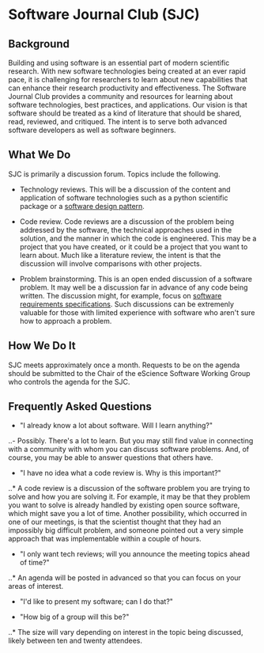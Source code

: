 # Software Journal Club (SJC)

## Background
Building and using software is an essential part of modern scientific research.
With new software technologies being created at an ever rapid pace, it is
challenging for researchers to learn about new capabilities that can enhance their
research productivity and effectiveness.
The Software Journal Club provides a community and resources for learning about
software technologies, best practices, and applications.
Our vision is that software should be treated as a kind of literature that should
be shared, read, reviewed, and critiqued.
The intent is to serve both advanced software developers as well as software beginners.

## What We Do
SJC is primarily a discussion forum. Topics include the following.

- Technology reviews. This will be a discussion of the
content and application of software technologies such as a python scientific
package or a [software design pattern](https://en.wikipedia.org/wiki/Software_design_pattern).

- Code review. 
Code reviews are a discussion of
the problem being
addressed by the software, the technical approaches used
in the solution, and the manner in which the code is engineered.
This may be a project that you have created, or it could be
a project that you want to learn about.
Much like a literature review, the intent is that the discussion will
involve comparisons with other projects.

- Problem brainstorming. This is an open ended discussion of a software problem. It may well
be a discussion far in advance of any code being written.
The discussion might, for example, focus on 
[software requirements specifications](https://en.wikipedia.org/wiki/Software_requirements_specification).
Such discussions
can be extremenly valuable for those with limited experience with software who aren't sure
how to approach a problem.

## How We Do It
SJC meets approximately once a month.
Requests to be on the agenda should be submitted to the Chair of the eScience Software Working
Group who controls the agenda for the SJC.

## Frequently Asked Questions

- "I already know a lot about software.  Will I learn anything?"

..- Possibly. There's a lot to learn. But you may still find value in
connecting with a community with whom you can discuss software problems.
And, of course, you may be able to answer questions that others have.

- "I have no idea what a code review is.  Why is this important?"

..* A code review is a discussion of the software problem you are trying to solve
and how you are solving it.
For example, it may be that they problem you want to solve is already handled
by existing open source software, which might save you a lot of time.
Another possibility, which occurred in one of our meetings, is that the
scientist thought that they had an impossibly big difficult problem,
and someone pointed out a very simple approach that was implementable within a couple of hours.

- "I only want tech reviews; will you announce the meeting topics ahead of time?"

..* An agenda will be posted in advanced so that you can focus on your areas of interest.

- "I'd like to present my software; can I do that?"

- "How big of a group will this be?"

..* The size will vary depending on interest in the topic being discussed, likely between
ten and twenty attendees.
